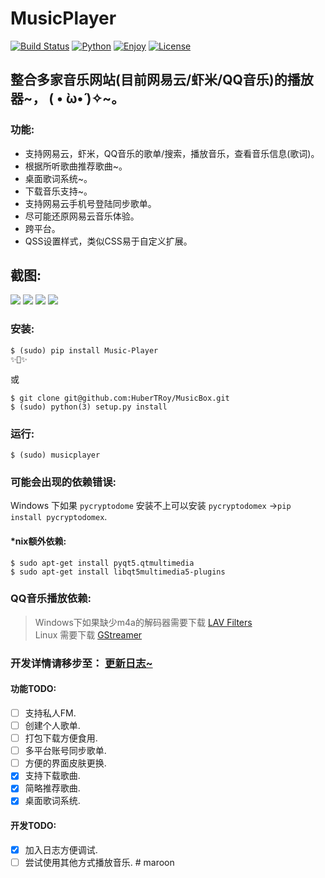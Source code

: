 # MusicPlayer
[![Build Status](https://travis-ci.org/HuberTRoy/MusicBox.svg?branch=master)](https://travis-ci.org/HuberTRoy/MusicBox)
[![Python](https://img.shields.io/badge/Python-3.5%203.6-green.svg)](https://pypi.python.org/pypi/Music-Player)
[![Enjoy](https://img.shields.io/badge/EnjoyYourself-yes-orange.svg)](https://github.com/HuberTRoy/MusicBox/)
[![License](https://img.shields.io/badge/license-MIT-blue.svg)](https://pypi.python.org/pypi/Music-Player)


## 整合多家音乐网站(目前网易云/虾米/QQ音乐)的播放器~， ( • ̀ω•́ )✧~。

### 功能:
* 支持网易云，虾米，QQ音乐的歌单/搜索，播放音乐，查看音乐信息(歌词)。
* 根据所听歌曲推荐歌曲~。
* 桌面歌词系统~。
* 下载音乐支持~。
* 支持网易云手机号登陆同步歌单。
* 尽可能还原网易云音乐体验。
* 跨平台。
* QSS设置样式，类似CSS易于自定义扩展。

## 截图:
<img src="https://github.com/HuberTRoy/MusicPlayer/blob/master/testpic/24.jpg"/>

<img src="https://github.com/HuberTRoy/MusicPlayer/blob/master/testpic/16.jpg"/>

<img src="https://github.com/HuberTRoy/MusicPlayer/blob/master/testpic/19.jpg"/>

<img src="https://github.com/HuberTRoy/MusicPlayer/blob/master/testpic/23.jpg"/>

### 安装:
```
$ (sudo) pip install Music-Player
✨🍰✨
```
或
```
$ git clone git@github.com:HuberTRoy/MusicBox.git
$ (sudo) python(3) setup.py install
```

### 运行:
```
$ (sudo) musicplayer
```

### 可能会出现的依赖错误:
Windows 下如果 `pycryptodome` 安装不上可以安装 `pycryptodomex` ->`pip install pycryptodomex`.

#### \*nix额外依赖:
```
$ sudo apt-get install pyqt5.qtmultimedia
$ sudo apt-get install libqt5multimedia5-plugins
```

### QQ音乐播放依赖:
> Windows下如果缺少m4a的解码器需要下载 <a href="https://github.com/Nevcairiel/LAVFilters/releases">LAV Filters</a> <br>
> Linux 需要下载 <a href="https://gstreamer.freedesktop.org/">GStreamer</a>

### 开发详情请移步至： <a href="https://github.com/HuberTRoy/MusicPlayer/blob/master/doc/updateLog.md">更新日志~</a>

#### 功能TODO:
- [ ] 支持私人FM.
- [ ] 创建个人歌单.
- [ ] 打包下载方便食用.
- [ ] 多平台账号同步歌单.
- [ ] 方便的界面皮肤更换.
- [x] 支持下载歌曲.
- [x] 简略推荐歌曲.
- [x] 桌面歌词系统.

#### 开发TODO:
- [x] 加入日志方便调试.
- [ ] 尝试使用其他方式播放音乐.
#   m a r o o n  
 